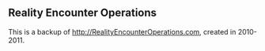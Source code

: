 
## Reality Encounter Operations

This is a backup of http://RealityEncounterOperations.com, created in 2010-2011.
